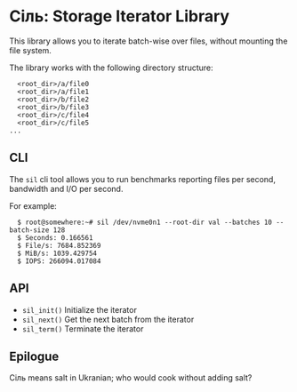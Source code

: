 # Сіль: Storage Iterator Library
This library allows you to iterate batch-wise over files,
without mounting the file system.

The library works with the following directory structure:
```
  <root_dir>/a/file0
  <root_dir>/a/file1
  <root_dir>/b/file2
  <root_dir>/b/file3
  <root_dir>/c/file4
  <root_dir>/c/file5
...
```

## CLI
The `sil` cli tool allows you to run benchmarks reporting files per second, bandwidth and I/O per second.

For example:
```
  $ root@somewhere:~# sil /dev/nvme0n1 --root-dir val --batches 10 --batch-size 128
  $ Seconds: 0.166561
  $ File/s: 7684.852369
  $ MiB/s: 1039.429754
  $ IOPS: 266094.017084
```

## API
- `sil_init()`
  Initialize the iterator
- `sil_next()`
  Get the next batch from the iterator
- `sil_term()`
  Terminate the iterator

## Epilogue
Сіль means salt in Ukranian; who would cook without adding salt?
